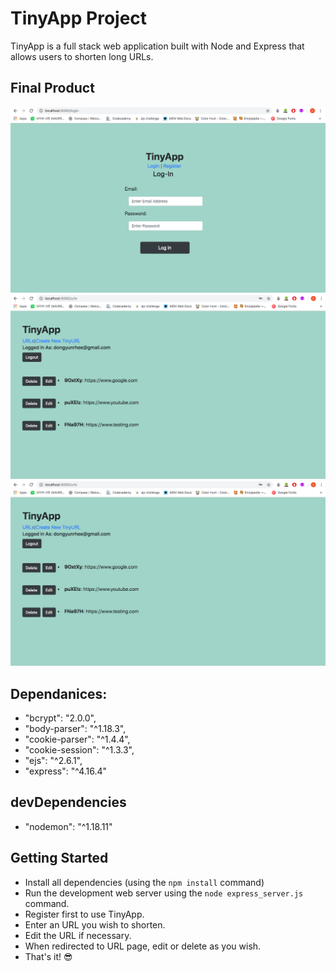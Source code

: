 # TinyApp Project

TinyApp is a full stack web application built with Node and Express that allows users to shorten long URLs.

## Final Product
!["Login Page"](https://github.com/Gimorhee/TinyApp/blob/master/img/Login_Page.png)
!["Update Page"](https://github.com/Gimorhee/TinyApp/blob/master/img/URL_Page.png)
!["URL Page"](https://github.com/Gimorhee/TinyApp/blob/master/img/URL_Page.png)


## Dependanices:
  - "bcrypt": "2.0.0",
  - "body-parser": "^1.18.3",
  - "cookie-parser": "^1.4.4",
  - "cookie-session": "^1.3.3",
  - "ejs": "^2.6.1",
  - "express": "^4.16.4"

## devDependencies
  - "nodemon": "^1.18.11"

## Getting Started
- Install all dependencies (using the `npm install` command)
- Run the development web server using the `node express_server.js` command.
- Register first to use TinyApp.
- Enter an URL you wish to shorten.
- Edit the URL if necessary.
- When redirected to URL page, edit or delete as you wish.
- That's it! 😎


